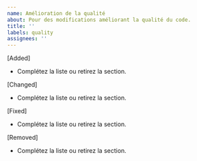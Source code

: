 ```yaml
---
name: Amélioration de la qualité
about: Pour des modifications améliorant la qualité du code.
title: ''
labels: quality
assignees: ''
---
```


[Added]

* Complétez la liste ou retirez la section.

[Changed]

* Complétez la liste ou retirez la section.

[Fixed]

* Complétez la liste ou retirez la section.

[Removed]

* Complétez la liste ou retirez la section.
